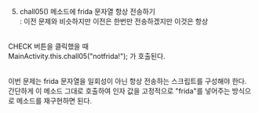 05. chall05() 메소드에 frida 문자열 항상 전송하기 <br>
: 이전 문제와 비슷하지만 이전은 한번만 전송하겠지만 이것은 항상 <br><br>

CHECK 버튼을 클릭했을 때<br>
MainActivity.this.chall05("notfrida!"); 가 호출된다. <br><br>

이번 문제는 frida 문자열을 일회성이 아닌 항상 전송하는 스크립트를 구성해야 한다. <br>
간단하게 이 메소드 그대로 호출하여 인자 값을 고정적으로 "frida"를 넣어주는 방식으로 메소드를 재구현하면 된다. <br>
